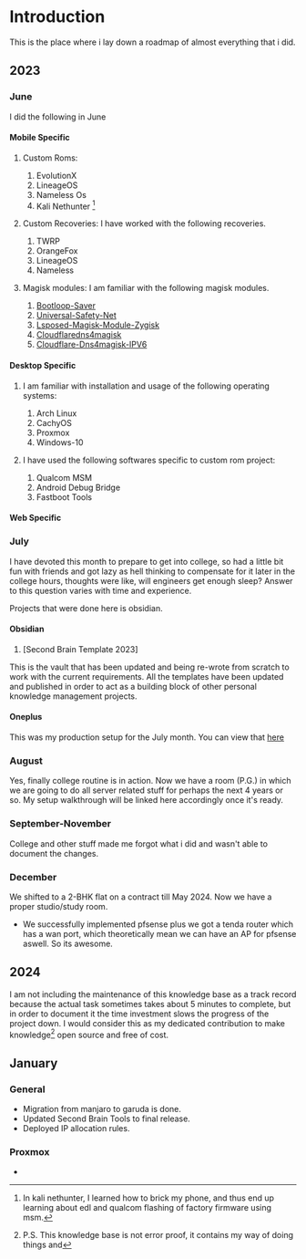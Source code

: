 # Introduction

This is the place where i lay down a roadmap of almost everything that i did.

## 2023

### June

I did the following in June

#### Mobile Specific

1. Custom Roms: 
    1. EvolutionX
    2. LineageOS
    3. Nameless Os
    4. Kali Nethunter [^1]

2. Custom Recoveries: I have worked with the following recoveries.

    1. TWRP
    2. OrangeFox
    3. LineageOS
    4. Nameless

3. Magisk modules: I am familiar with the following magisk modules.

    1. [Bootloop-Saver](https://download.magiskzip.com/download/magisk-bootloop-saver/)
    2. [Universal-Safety-Net](https://download.magiskzip.com/download/universal-safetynet-fix-magisk-module/)
    3. [Lsposed-Magisk-Module-Zygisk](https://download.magiskzip.com/download/lsposed-magisk-module-zygisk/)
    4. [Cloudflaredns4magisk](https://download.magiskzip.com/download/cloudflaredns4magisk/)
    5. [Cloudflare-Dns4magisk-IPV6](https://download.magiskzip.com/download/cloudflaredns4magisk-ipv6/)


#### Desktop Specific

1. I am familiar with installation and usage of the following operating systems:
    1. Arch Linux
    2. CachyOS
    3. Proxmox
    4. Windows-10

2. I have used the following softwares specific to custom rom project:
    1. Qualcom MSM
    2. Android Debug Bridge
    3. Fastboot Tools



#### Web Specific


### July

I have devoted this month to prepare to get into college, so had a little bit fun with friends and got lazy as hell thinking to compensate for it later in the college hours, thoughts were like, will engineers get enough sleep? Answer to this question varies with time and experience. 

Projects that were done here is obsidian.

#### Obsidian

1. [Second Brain Template 2023]

This is the vault that has been updated and being re-wrote from scratch to work with the current requirements. All the templates have been updated and published in order to act as a building block of other personal knowledge management projects.

#### Oneplus 

This was my production setup for the July month. You can view that [here](../Developement-Setup/Owned-Devices/Android/One-Plus/Kebab/Production/2023/July/production.md)

### August

Yes, finally college routine is in action. Now we have a room (P.G.) in which we are going to do all server related stuff for perhaps the next 4 years or so. My setup walkthrough will be linked here accordingly once it's ready.

### September-November 

College and other stuff made me forgot what i did and wasn't able to document the changes. 

### December 

We shifted to a 2-BHK flat on a contract till May 2024. Now we have a proper studio/study room. 

- We successfully implemented pfsense plus we got a tenda router which has a wan port, which theoretically mean we can have an AP for pfsense aswell. So its awesome. 


## 2024

I am not including the maintenance of this knowledge base as a track record because the actual task sometimes takes about 5 minutes to complete, but in order to document it the time investment slows the progress of the project down. I would consider this as my dedicated contribution to make knowledge[^2] open source and free of cost.   

## January

### General

- Migration from manjaro to garuda is done.
- Updated Second Brain Tools to final release.
- Deployed IP allocation rules.

### Proxmox 

- 



[^1]: In kali nethunter, I learned how to brick my phone, and thus end up learning about edl and qualcom flashing of factory firmware using msm.
[^2]: P.S. This knowledge base is not error proof, it contains my way of doing things and  
